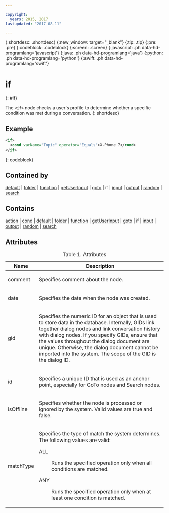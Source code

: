 ```yaml
---

copyright:
  years: 2015, 2017
lastupdated: "2017-08-11"

---
```


{:shortdesc: .shortdesc}
{:new_window: target="_blank"}
{:tip: .tip}
{:pre: .pre}
{:codeblock: .codeblock}
{:screen: .screen}
{:javascript: .ph data-hd-programlang='javascript'}
{:java: .ph data-hd-programlang='java'}
{:python: .ph data-hd-programlang='python'}
{:swift: .ph data-hd-programlang='swift'}

# if
{: #if}

The `<if>` node checks a user's profile to determine whether a specific condition was met during a conversation.
{: shortdesc}

## Example

```xml
<if>
  <cond varName="Topic" operator="Equals">X-Phone 7</cond>
</if>
```
{: codeblock}

## Contained by

[default](/docs/services/dialog/default.html) | [folder](/docs/services/dialog/folder.html) | [function](/docs/services/dialog/function.html) | [getUserInput](/docs/services/dialog/getUserInput.html) | [goto](/docs/services/dialog/goto.html) | if | [input](/docs/services/dialog/input.html) | [output](/docs/services/dialog/output.html) | [random](/docs/services/dialog/random.html) | [search](/docs/services/dialog/search.html)

## Contains

[action](/docs/services/dialog/action.html) | [cond](/docs/services/dialog/cond.html) | [default](/docs/services/dialog/default.html) | [folder](/docs/services/dialog/folder.html) | [function](/docs/services/dialog/function.html) | [getUserInput](/docs/services/dialog/getUserInput.html) | [goto](/docs/services/dialog/goto.html) | if | [input](/docs/services/dialog/input.html) | [output](/docs/services/dialog/output.html) | [random](/docs/services/dialog/random.html) | [search](/docs/services/dialog/search.html)

## Attributes

<table>
<caption>Table 1. Attributes</caption>
<thead><tr><th>Name</th>
<th>Description</th>
</tr>
</thead>
<tbody><tr><td><p>
comment
</p></td>
<td><p>
Specifies comment about the node.
</p></td>
</tr>
<tr><td><p>
date
</p></td>
<td><p>
Specifies the date when the node was created.
</p></td>
</tr>
<tr><td><p>
gid
</p></td>
<td><p>
Specifies the numeric ID for an
object that is used to store data in the database. Internally, GIDs
link together dialog nodes and link conversation history with dialog
nodes. If you specify GIDs, ensure that the values throughout the
dialog document are unique. Otherwise, the dialog document cannot
be imported into the system. The scope of the GID is the dialog ID.
</p></td>
</tr>
<tr><td><p>
id
</p></td>
<td><p>
Specifies a unique ID that is used
as an anchor point, especially for GoTo nodes and Search nodes.
</p></td>
</tr>
<tr><td><p>
isOffline
</p></td>
<td><p>
Specifies whether the node is processed
or ignored by the system. Valid values are true and false.
</p></td>
</tr>
<tr><td><p>
matchType
</p></td>
<td><p>
Specifies the type of match the system
determines. The following values are valid:
</p><dl><dt>ALL</dt>
<dd><p>Runs the specified operation only when all conditions are matched.</p></dd>
<dt>ANY</dt>
<dd><p>Runs the specified operation only when at least one condition
is matched.</p></dd>
</dl>
</td>
</tr>
</tbody>
</table>
